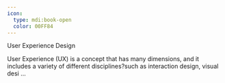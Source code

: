 ```yaml
---
icon:
  type: mdi:book-open
  color: 00FF84
---
```

User Experience Design

User Experience (UX) is a concept that has many dimensions, and it includes a variety of different disciplines?such as interaction design, visual desi ... 
